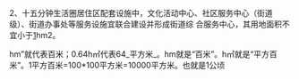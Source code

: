 2、十五分钟生活圈居住区配套设施中，文化活动中心、社区服务中心（街道级）、街道办事处等服务设施宜联合建设并形成街道综
合服务中心，其用地面积不宜小于[1](1.md)hm2。

hm”就代表百米；0.64h㎡代表64_平方米_。hm就是“百米”。h㎡就是“平方百米”。1平方百米=100*100平方米=10000平方米。也就是1公顷